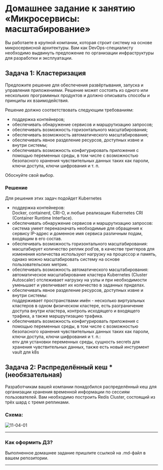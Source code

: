 # Домашнее задание к занятию «Микросервисы: масштабирование»

Вы работаете в крупной компании, которая строит систему на основе микросервисной архитектуры.
Вам как DevOps-специалисту необходимо выдвинуть предложение по организации инфраструктуры для разработки и эксплуатации.

## Задача 1: Кластеризация

Предложите решение для обеспечения развёртывания, запуска и управления приложениями.
Решение может состоять из одного или нескольких программных продуктов и должно описывать способы и принципы их взаимодействия.

Решение должно соответствовать следующим требованиям:
- поддержка контейнеров;
- обеспечивать обнаружение сервисов и маршрутизацию запросов;
- обеспечивать возможность горизонтального масштабирования;
- обеспечивать возможность автоматического масштабирования;
- обеспечивать явное разделение ресурсов, доступных извне и внутри системы;
- обеспечивать возможность конфигурировать приложения с помощью переменных среды, в том числе с возможностью безопасного хранения чувствительных данных таких как пароли, ключи доступа, ключи шифрования и т. п.

Обоснуйте свой выбор.
### Решение
Для решения этих задач подойдет Kubernetes
- поддержка контейнеров:  
Docker, containerd, CRI-O, и любые реализации Kubernetes CRI (Container Runtime Interface).
- обеспечивать обнаружение сервисов и маршрутизацию запросов:  
 система умеет переназначать необходимые для обращения к сервису IP-адрес и доменное имя сервиса различным подам, входящим в его состав.
- обеспечивать возможность горизонтального масштабирования:  
масштабирует количество реплик pod’ов, в качестве триггеров для изменения количества используют нагрузку на процессор и память, однако можно масштабировать систему на основе пользовательских метрик.
- обеспечивать возможность автоматического масштабирования:  
автоматическое масштабирование кластера Kubernetes (Cluster Autoscaler) отслеживает нагрузку на узлы и при необходимости уменьшает и увеличивает их количество в заданных приделах.  
- обеспечивать явное разделение ресурсов, доступных извне и внутри системы:  
поддерживает пространствами имён - несколько виртуальных кластеров в одном физическом кластере, есть разграничение доступа внутри кластера, контроль исходящего и входящего трафика, а также маршрутизацию трафика.   
- обеспечивать возможность конфигурировать приложения с помощью переменных среды, в том числе с возможностью безопасного хранения чувствительных данных таких как пароли, ключи доступа, ключи шифрования и т. п.:  
env для установки переменных среды, сущность secrets для хранения чувствительных данных, также есть новый инстурмент vault для k8s


## Задача 2: Распределённый кеш * (необязательная)

Разработчикам вашей компании понадобился распределённый кеш для организации хранения временной информации по сессиям пользователей.
Вам необходимо построить Redis Cluster, состоящий из трёх шард с тремя репликами.

### Схема:

![11-04-01](https://user-images.githubusercontent.com/1122523/114282923-9b16f900-9a4f-11eb-80aa-61ed09725760.png)

---

### Как оформить ДЗ?

Выполненное домашнее задание пришлите ссылкой на .md-файл в вашем репозитории.

---